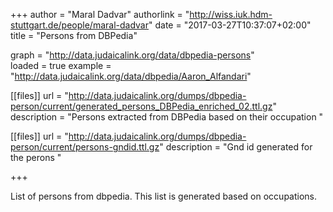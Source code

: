 +++
author = "Maral Dadvar"
authorlink = "http://wiss.iuk.hdm-stuttgart.de/people/maral-dadvar"
date = "2017-03-27T10:37:07+02:00"
title = "Persons from DBPedia" 


graph = "http://data.judaicalink.org/data/dbpedia-persons"  
loaded = true
example = "http://data.judaicalink.org/data/dbpedia/Aaron_Alfandari"


[[files]]
	url = "http://data.judaicalink.org/dumps/dbpedia-person/current/generated_persons_DBPedia_enriched_02.ttl.gz"  
	description = "Persons extracted from DBPedia based on their occupation "
	
[[files]]
	url = "http://data.judaicalink.org/dumps/dbpedia-person/current/persons-gndid.ttl.gz" 
	description = "Gnd id generated for the perons "
	
+++

List of persons from dbpedia. This list is generated based on occupations.
<!--more-->

